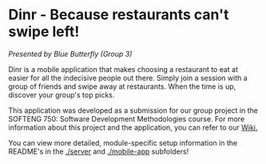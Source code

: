 # Dinr - Because restaurants can't swipe left!
*Presented by Blue Butterfly (Group 3)*

Dinr is a mobile application that makes choosing a restaurant to eat at easier for all the indecisive people out there. Simply join a session with a group of friends and swipe away at restaurants. When the time is up, discover your group's top picks.

This application was developed as a submission for our group project in the SOFTENG 750: Software Development Methodologies course. For more information about this project and the application, you can refer to our [Wiki.](https://github.com/PreetPatel/Dinr/wiki)

You can view more detailed, module-specific setup information in the README's in the [./server](https://github.com/PreetPatel/Dinr/tree/master/server) and [./mobile-app](https://github.com/PreetPatel/Dinr/tree/master/mobile-app) subfolders!

